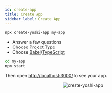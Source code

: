 ```yaml
---
id: create-app
title: Create App
sidebar_label: Create App
---
```


```sh
npx create-yoshi-app my-app
```

* Answer a few questions
* Choose [Project Type](./project-types)
* Choose [Babel](https://babeljs.io/)/[TypeScript](https://www.typescriptlang.org/)

```sh
cd my-app
npm start
```

Then open [http://localhost:3000/](http://localhost:3000/) to see your app.

<p align='center'>
  <img src='https://yoshi-assets.surge.sh/create-yoshi-app.gif' alt='create-yoshi-app'>
</p>
